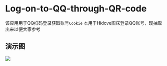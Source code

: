 # Log-on-to-QQ-through-QR-code

该应用用于QQ扫码登录获取账号`Cookie`
本用于Hidove图床登录QQ账号，现抽取出来以便大家参考

## 演示图

![](https://pic.abcyun.co/image/5f19987a53683.jpg)

